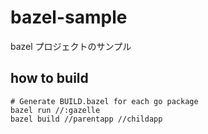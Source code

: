 # bazel-sample

bazel プロジェクトのサンプル

## how to build

```shell
# Generate BUILD.bazel for each go package
bazel run //:gazelle
bazel build //parentapp //childapp
```
